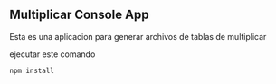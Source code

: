 

## Multiplicar Console App

Esta es una aplicacion para generar archivos de tablas de multiplicar 

ejecutar este comando 

```
npm install

```